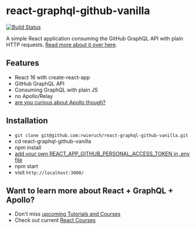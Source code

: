 # react-graphql-github-vanilla

[![Build Status](https://travis-ci.org/rwieruch/react-graphql-github-vanilla.svg?branch=master)](https://travis-ci.org/rwieruch/react-graphql-github-vanilla)

A simple React application consuming the GitHub GraphQL API with plain HTTP requests. [Read more about it over here](https://www.robinwieruch.de/react-with-graphql-tutorial).

## Features

* React 16 with create-react-app
* GitHub GraphQL API
* Consuming GraphQL with plain JS
* no Apollo/Relay
 * [are you curious about Apollo though?](https://github.com/rwieruch/react-graphql-github-apollo)

## Installation

* `git clone git@github.com:rwieruch/react-graphql-github-vanilla.git`
* cd react-graphql-github-vanilla
* npm install
* [add your own REACT_APP_GITHUB_PERSONAL_ACCESS_TOKEN in .env file](https://help.github.com/articles/creating-a-personal-access-token-for-the-command-line/)
* npm start
* visit `http://localhost:3000/`

## Want to learn more about React + GraphQL + Apollo?

* Don't miss [upcoming Tutorials and Courses](https://www.getrevue.co/profile/rwieruch)
* Check out current [React Courses](https://roadtoreact.com)
